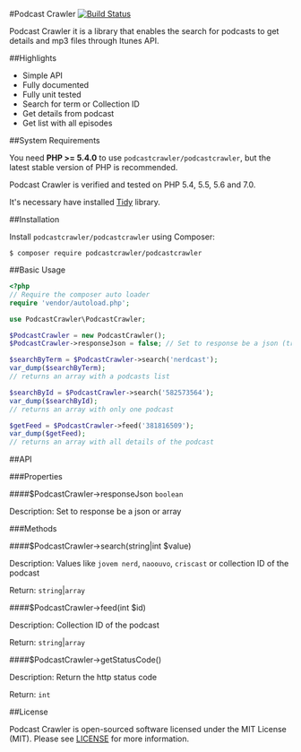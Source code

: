 #Podcast Crawler
[![Build Status](https://travis-ci.org/podcastcrawler/podcastcrawler.svg?branch=master)](https://travis-ci.org/podcastcrawler/podcastcrawler)

Podcast Crawler it is a library that enables the search for podcasts to get details and mp3 files through Itunes API.

##Highlights

* Simple API
* Fully documented
* Fully unit tested
* Search for term or Collection ID
* Get details from podcast
* Get list with all episodes

##System Requirements

You need **PHP >= 5.4.0** to use `podcastcrawler/podcastcrawler`, but the latest stable version of PHP is recommended.

Podcast Crawler is verified and tested on PHP 5.4, 5.5, 5.6 and 7.0.

It's necessary have installed [Tidy](http://php.net/manual/pt_BR/book.tidy.php) library.


##Installation

Install `podcastcrawler/podcastcrawler` using Composer:

```
$ composer require podcastcrawler/podcastcrawler
```


##Basic Usage

```php
<?php
// Require the composer auto loader
require 'vendor/autoload.php';

use PodcastCrawler\PodcastCrawler;

$PodcastCrawler = new PodcastCrawler();
$PodcastCrawler->responseJson = false; // Set to response be a json (true) or array (false)

$searchByTerm = $PodcastCrawler->search('nerdcast');
var_dump($searchByTerm);
// returns an array with a podcasts list

$searchById = $PodcastCrawler->search('582573564');
var_dump($searchById);
// returns an array with only one podcast

$getFeed = $PodcastCrawler->feed('381816509');
var_dump($getFeed);
// returns an array with all details of the podcast
```

##API

###Properties

####$PodcastCrawler->responseJson `boolean`

Description: Set to response be a json or array

###Methods

####$PodcastCrawler->search(string|int $value)

Description: Values like `jovem nerd`, `naoouvo`, `criscast` or collection ID of the podcast

Return: `string`|`array`

####$PodcastCrawler->feed(int $id)

Description: Collection ID of the podcast

Return: `string`|`array`

####$PodcastCrawler->getStatusCode()

Description: Return the http status code

Return: `int`

##License

Podcast Crawler is open-sourced software licensed under the MIT License (MIT). Please see [LICENSE](/LICENSE.md) for more information.